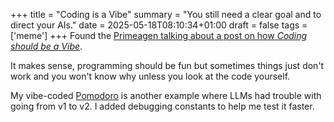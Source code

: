 +++
title = "Coding is a Vibe"
summary = "You still need a clear goal and to direct your AIs."
date = 2025-05-18T08:10:34+01:00
draft = false
tags = ['meme']
+++
Found the [Primeagen talking about a post on how *Coding should be a Vibe*](https://www.youtube.com/watch?v=sfT6sMkj6Ow).

It makes sense, programming should be fun but sometimes things just don't work and you won't know why unless you look at the code yourself.

My vibe-coded [Pomodoro](https://github.com/hyperagon/pomodoro) is another example where LLMs had trouble with going from v1 to v2. I added debugging constants to help me test it faster.
